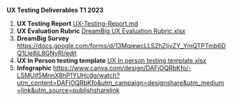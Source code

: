 **UX Testing Deliverables T1 2023**

1. **UX Testing Report**
   [UX-Testing-Report.md](https://github.com/thoth-tech/documentation/files/11507287/UX-Testing-Report.md)
   <br/>
2. **UX Evaluation Rubric**
   [DreamBig UX Evaluation Rubric.xlsx](https://github.com/thoth-tech/documentation/files/11507289/DreamBig.UX.Evaluation.Rubric.xlsx)
3. **DreamBig Survey**
   https://docs.google.com/forms/d/13MqjewcLLS2hZljvZY_YmQTPTmb6DQ1Lle8jL8GNyRI/edit
4. **UX In Person testing template**
   [UX In person testing template.xlsx](https://github.com/thoth-tech/documentation/files/11507286/UX.In.person.testing.template.xlsx)
   <br/> 
5. **Infographic** https://www.canva.com/design/DAFjOQRbKfo/-LSMUif5MnnX8hP1YUHcdg/watch?utm_content=DAFjOQRbKfo&utm_campaign=designshare&utm_medium=link&utm_source=publishsharelink
